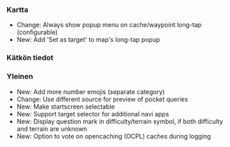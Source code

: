 ### Kartta
- Change: Always show popup menu on cache/waypoint long-tap (configurable)
- New: Add 'Set as target' to map's long-tap popup

### Kätkön tiedot

### Yleinen
- New: Add more number emojis (separate category)
- Change: Use different source for preview of pocket queries
- New: Make startscreen selectable
- New: Support target selector for additional navi apps
- New: Display question mark in difficulty/terrain symbol, if both difficulty and terrain are unknown
- New: Option to vote on opencaching (OCPL) caches during logging
